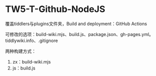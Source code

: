 # TW5-T-Github-NodeJS

覆盖tiddlers与plugins文件夹，Build and deployment：GitHub Actions

可修改的选项：build-wiki.mjs、build.js、package.json、gh-pages.yml。  tiddlywiki.info、.gitignore

两种构建方式：
1. zx：build-wiki.mjs
2. js：build.js

